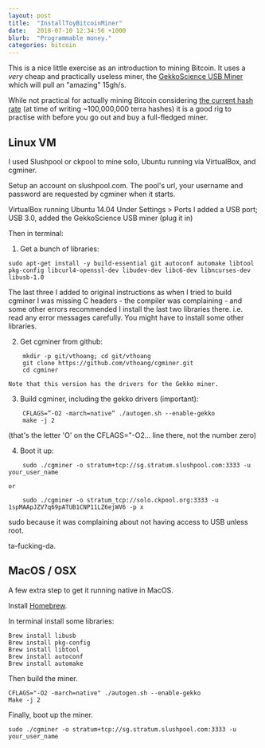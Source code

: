 ```yaml
---
layout: post
title:  "InstallToyBitcoinMiner"
date:   2018-07-10 12:34:56 +1000
blurb:  "Programmable money."
categories: bitcoin
---
```


This is a nice little exercise as an introduction to mining Bitcoin. It uses a
*very* cheap and practically useless miner, the [GekkoScience USB Miner](https://www.ebay.com.au/itm/GekkoScience-2PAC-SHA256-USB-BM1384-USB-Stick-Miner-15-gh-s-bitcoin-mining-AB-/293217134755)
which will pull an "amazing" 15gh/s.

While not practical for actually mining Bitcoin considering [the current hash
rate](https://www.blockchain.com/charts/hash-rate) (at time of writing ~100,000,000
terra hashes) it is a good rig to practise with before you go out and buy a
full-fledged miner.

## Linux VM

I used Slushpool or ckpool to mine solo, Ubuntu running via VirtualBox, and cgminer.

Setup an account on slushpool.com. The pool's url, your username and password are requested by cgminer when it starts.

VirtualBox running Ubuntu 14.04
Under Settings > Ports I added a USB port; USB 3.0, added the GekkoScience USB miner (plug it in)

Then in terminal:

1. Get a bunch of libraries:
```
sudo apt-get install -y build-essential git autoconf automake libtool pkg-config libcurl4-openssl-dev libudev-dev libc6-dev libncurses-dev libusb-1.0
```

The last three I added to original instructions as when I tried to build cgminer I was missing C headers - the compiler was complaining - and some other errors recommended I install the last two libraries there. i.e. read any error messages carefully. You might have to install some other libraries.

2. Get cgminer from github:
```
    mkdir -p git/vthoang; cd git/vthoang
    git clone https://github.com/vthoang/cgminer.git
    cd cgminer
```
    Note that this version has the drivers for the Gekko miner.

3. Build cgminer, including the gekko drivers (important):
```
    CFLAGS=”-O2 -march=native” ./autogen.sh --enable-gekko
    make -j 2
```
(that's the letter 'O' on the CFLAGS="-O2... line there, not the number zero)

4. Boot it up:
```
    sudo ./cgminer -o stratum+tcp://sg.stratum.slushpool.com:3333 -u your_user_name
```
    or
```
    sudo ./cgminer -o stratum_tcp://solo.ckpool.org:3333 -u 1spMAApJZV7q69pATUB1CNP11LZ6ejWV6 -p x
```
sudo because it was complaining about not having access to USB unless root.

ta-fucking-da.

## MacOS / OSX

A few extra step to get it running native in MacOS.

Install [Homebrew](https://brew.sh).

In terminal install some libraries:

```
Brew install libusb
Brew install pkg-config
Brew install libtool
Brew install autoconf
Brew install automake
```
Then build the miner.
```
CFLAGS="-O2 -march=native" ./autogen.sh --enable-gekko
Make -j 2
```

Finally, boot up the miner.

```
sudo ./cgminer -o stratum+tcp://sg.stratum.slushpool.com:3333 -u your_user_name
```
